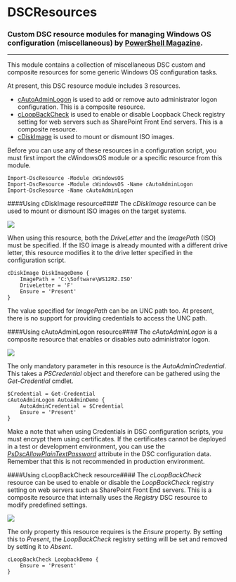 # DSCResources #
### Custom DSC resource modules for managing Windows OS configuration (miscellaneous) by [PowerShell Magazine](http://www.powershellmagazine.com "PowerShell Magazine"). ###

----------

This module contains a collection of miscellaneous DSC custom and composite resources for some generic Windows OS configuration tasks. 

At present, this DSC resource module includes 3 resources.
- [cAutoAdminLogon](https://github.com/rchaganti/DSCResources/tree/master/cWindowsOS/DSCResources/cAutoAdminLogon) is used to add or remove auto administrator logon configuration. This is a composite resource.
- [cLoopBackCheck](https://github.com/rchaganti/DSCResources/tree/master/cWindowsOS/DSCResources/cLoopBackCheck) is used to enable or disable Loopback Check registry setting for web servers such as SharePoint Front End servers. This is a composite resource.
- [cDiskImage](https://github.com/rchaganti/DSCResources/tree/master/cWindowsOS/DSCResources/cDiskImage) is used to mount or dismount ISO images.

Before you can use any of these resources in a configuration script, you must first import the cWindowsOS module or a specific resource from this module.

    Import-DscResource -Module cWindowsOS
    Import-DscResource -Module cWindowsOS -Name cAutoAdminLogon
    Import-DscResource -Name cAutoAdminLogon

####Using cDiskImage resource####
The *cDiskImage* resource can be used to mount or dismount ISO images on the target systems.

![](http://i.imgur.com/p7dpa0B.png)

When using this resource, both the *DriveLetter* and the *ImagePath* (ISO) must be specified. If the ISO image is already mounted with a different drive letter, this resource modifies it to the drive letter specified in the configuration script.

    cDiskImage DiskImageDemo {
        ImagePath = 'C:\Software\WS12R2.ISO'
        DriveLetter = 'F'
        Ensure = 'Present'
    }

The value specified for *ImagePath* can be an UNC path too. At present, there is no support for providing credentials to access the UNC path.

####Using cAutoAdminLogon resource####
The *cAutoAdminLogon* is a composite resource that enables or disables auto administrator logon.

![](http://i.imgur.com/gERjAXC.png)

The only mandatory parameter in this resource is the *AutoAdminCredential*. This takes a *PSCredential* object and therefore can be gathered using the *Get-Credential* cmdlet.

    $Credential = Get-Credential
    cAutoAdminLogon AutoAdminDemo {
        AutoAdminCredential = $Credential
        Ensure = 'Present'
    }

Make a note that when using Credentials in DSC configuration scripts, you must encrypt them using certificates. If the certificates cannot be deployed in a test or development environment, you can use the *[PsDscAllowPlainTextPassword](http://www.powershellmagazine.com/2013/09/26/using-the-credential-attribute-of-dsc-file-resource/)* attribute in the DSC configuration data. Remember that this is not recommended in production environment.

####Using cLoopBackCheck resource####
The *cLoopBackCheck* resource can be used to enable or disable the *LoopBackCheck* registry setting on web servers such as SharePoint Front End servers. This is a composite resource that internally uses the *Registry* DSC resource to modify predefined settings.

![](http://i.imgur.com/gNaDzBk.png)

The only property this resource requires is the *Ensure* property. By setting this to *Present*, the *LoopBackCheck* registry setting will be set and removed by setting it to *Absent*.

    cLoopBackCheck LoopbackDemo {
        Ensure = 'Present'
    }
